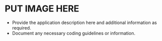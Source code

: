 # PUT IMAGE HERE

- Provide the application description here and additional information as required.
- Document any necessary coding guidelines or information.

